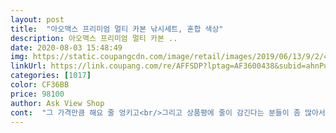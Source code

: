 ```yaml
---
layout: post 
title:  "아오맥스 프리미엄 멀티 카본 낚시세트, 혼합 색상" 
description: 아오맥스 프리미엄 멀티 카본 ..
date: 2020-08-03 15:48:49 
img: https://static.coupangcdn.com/image/retail/images/2019/06/13/9/2/4f864766-47c8-4669-96f7-704c6023c232.jpg 
linkUrl: https://link.coupang.com/re/AFFSDP?lptag=AF3600438&subid=ahnPublicAsk&pageKey=239144306&itemId=760170041&vendorItemId=4917790101&traceid=V0-113-d3e005d014ac9ed3 
categories: [1017] 
color: CF36BB 
price: 98100 
author: Ask View Shop 
cont:  "그 가격만큼 해요 줄 엉키고<br/>그리고 상품평에 줄이 감긴다는 분들이 좀 많아서 낙시첯날 낙시점 에들려서 낙시줄을 두개 샀는데 지금까지 개봉하지 않앟어요.<br/>아마도 그분들은 낙시설명서에 낙시줄 더운물에 당구고 사요하라는것을 무시 햏나봐요.<br/>오늘도 잘쓰고 있어요 여테것 고기를 신나게 당겨 보지는 못 햇지만요<br/>루어대는 딱딱하고 연습각입니다<br/>싼 맛에 구매했던 것<br/>오늘 상품을 받아서 사용은 안해보았지만<br/>외관상은 만족합니다.<br/><br/>작은 낙시데 두게는 탄려이 좀 없어요.<br/>빳빳해서  조금 아쉽긴한데  초보인 저같은 분들은 쓰는데 아무 문제 없습니다.<br/><br/>품질은 아주좋다고 할순없지만 십만원가격으로 이정도면 만족합니다.<br/>5일쩨 낙시했는데 고장없이 잘 쓰고 있어요.<br/><br/>" 
---
```

